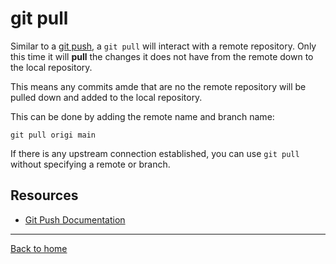 # git pull 

Similar to a [git push](./PUSH.md), a `git pull` will interact with a remote repository. Only this time it will **pull** the changes it does not have from the remote down to the local repository.

This means any commits amde that are no the remote repository will be pulled down and added to the local repository.

This can be done by adding the remote name and branch name:
```
git pull origi main
```
If there is any upstream connection established, you can use `git pull` without specifying a remote or branch.

## Resources 
- [Git Push Documentation](https:git-scm.com/docs-pull)
---

[Back to home](../README.md)